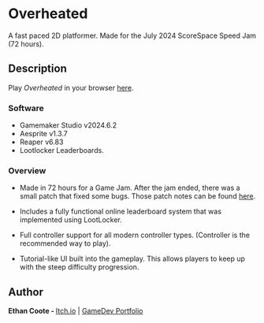# Overheated

A fast paced 2D platformer. Made for the July 2024 ScoreSpace Speed Jam (72 hours).

## Description

Play <i>Overheated</i> in your browser [here](https://bryanbill.itch.io/overheated).

### Software

- Gamemaker Studio v2024.6.2
- Aesprite v1.3.7
- Reaper v6.83
- Lootlocker Leaderboards.

### Overview

- Made in 72 hours for a Game Jam. After the jam ended, there was a small patch that fixed some bugs. Those patch notes can be found [here](https://bryanbill.itch.io/overheated/devlog/776790/post-jam-patch-101).

- Includes a fully functional online leaderboard system that was implemented using LootLocker.

- Full controller support for all modern controller types. (Controller is the recommended way to play).

- Tutorial-like UI built into the gameplay. This allows players to keep up with the steep difficulty progression. 

## Author

<b>Ethan Coote - </b>
[Itch.io](https://bryanbill.itch.io/) | [GameDev Portfolio](https://ethancoote.github.io/Games-Portfolio/) 